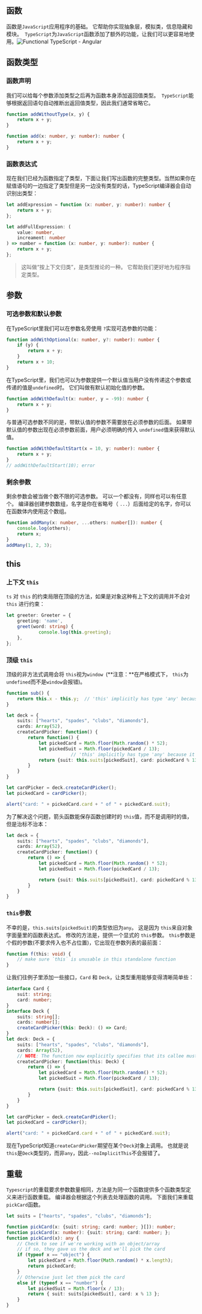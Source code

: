 ## 函数

函数是`JavaScript`应用程序的基础。 它帮助你实现抽象层，模拟类，信息隐藏和模块。` TypeScript`为`JavaScript`函数添加了额外的功能，让我们可以更容易地使用。![Functional TypeScript - Angular](assets/1*sFq5dedM7pgCiB4x8UCGoQ.png)

## 函数类型

### 函数声明

我们可以给每个参数添加类型之后再为函数本身添加返回值类型。` TypeScript`能够根据返回语句自动推断出返回值类型，因此我们通常省略它。

```ts
function addWithoutType(x, y) {
    return x + y;
}

function add(x: number, y: number): number {
    return x + y;
}
```

### 函数表达式

现在我们已经为函数指定了类型，下面让我们写出函数的完整类型。当然如果你在赋值语句的一边指定了类型但是另一边没有类型的话，TypeScript编译器会自动识别出类型：

```ts
let addExpression = function (x: number, y: number): number {
    return x + y;
};

let addFullExpression: (
    value: number,
    increament: number
) => number = function (x: number, y: number): number {
    return x + y;
};
```

> 这叫做“按上下文归类”，是类型推论的一种。 它帮助我们更好地为程序指定类型。

## 参数

### 可选参数和默认参数

在TypeScript里我们可以在参数名旁使用 `?`实现可选参数的功能：

```ts
function addWithOptional(x: number, y?: number): number {
    if (y) {
        return x + y;
    }
    return x + 10;
}
```

在TypeScript里，我们也可以为参数提供一个默认值当用户没有传递这个参数或传递的值是`undefined`时。 它们叫做有默认初始化值的参数。 

```ts
function addWithDefault(x: number, y = -99): number {
    return x + y;
}
```

与普通可选参数不同的是，带默认值的参数不需要放在必须参数的后面。 如果带默认值的参数出现在必须参数前面，用户必须明确的传入 `undefined`值来获得默认值。

```ts
function addWithDefaultStart(x = 10, y: number): number {
    return x + y;
}
// addWithDefaultStart(10); error
```

### 剩余参数

剩余参数会被当做个数不限的可选参数。 可以一个都没有，同样也可以有任意个。 编译器创建参数数组，名字是你在省略号（ `...`）后面给定的名字，你可以在函数体内使用这个数组。

```ts
function addMany(x: number, ...others: number[]): number {
    console.log(others);
    return x;
}
addMany(1, 2, 3);
```

## this

### 上下文 `this`

`ts` 对 `this` 的约束局限在顶级的方法，如果是对象这种有上下文的调用并不会对 `this` 进行约束：

```ts
let greeter: Greeter = {
    greeting: 'name',
    greet(word: string) {
			console.log(this.greeting);
    },
};
```

### 顶级 `this`

顶级的非方法式调用会将 `this`视为`window `(**注意：**在严格模式下， `this`为`undefined`而不是`window`会报错)。

```ts
function sub() {
	return this.x - this.y;  // 'this' implicitly has type 'any' because it does not have a type 
}

let deck = {
    suits: ["hearts", "spades", "clubs", "diamonds"],
    cards: Array(52),
    createCardPicker: function() {
        return function() {
            let pickedCard = Math.floor(Math.random() * 52);
            let pickedSuit = Math.floor(pickedCard / 13);
						// 'this' implicitly has type 'any' because it does not have a type 
            return {suit: this.suits[pickedSuit], card: pickedCard % 13};
        }
    }
}

let cardPicker = deck.createCardPicker();
let pickedCard = cardPicker();

alert("card: " + pickedCard.card + " of " + pickedCard.suit);
```

为了解决这个问题，箭头函数能保存函数创建时的 `this`值，而不是调用时的值，但是治标不治本：

```ts
let deck = {
    suits: ["hearts", "spades", "clubs", "diamonds"],
    cards: Array(52),
    createCardPicker: function() {
        return () => {
            let pickedCard = Math.floor(Math.random() * 52);
            let pickedSuit = Math.floor(pickedCard / 13);

            return {suit: this.suits[pickedSuit], card: pickedCard % 13};
        }
    }
}

```

### `this`参数

不幸的是，`this.suits[pickedSuit]`的类型依旧为`any`。 这是因为 `this`来自对象字面量里的函数表达式。 修改的方法是，提供一个显式的 `this`参数。 `this`参数是个假的参数(不要求传入也不占位置)，它出现在参数列表的最前面：

```ts
function f(this: void) {
    // make sure `this` is unusable in this standalone function
}
```

让我们往例子里添加一些接口，`Card` 和 `Deck`，让类型重用能够变得清晰简单些：

```ts
interface Card {
    suit: string;
    card: number;
}
interface Deck {
    suits: string[];
    cards: number[];
    createCardPicker(this: Deck): () => Card;
}
let deck: Deck = {
    suits: ["hearts", "spades", "clubs", "diamonds"],
    cards: Array(52),
    // NOTE: The function now explicitly specifies that its callee must be of type Deck
    createCardPicker: function(this: Deck) {
        return () => {
            let pickedCard = Math.floor(Math.random() * 52);
            let pickedSuit = Math.floor(pickedCard / 13);

            return {suit: this.suits[pickedSuit], card: pickedCard % 13};
        }
    }
}

let cardPicker = deck.createCardPicker();
let pickedCard = cardPicker();

alert("card: " + pickedCard.card + " of " + pickedCard.suit);
```

现在TypeScript知道`createCardPicker`期望在某个`Deck`对象上调用。 也就是说 `this`是`Deck`类型的，而非`any`，因此`--noImplicitThis`不会报错了。

## 重载

`Typescript`的重载要求参数数量相同，方法是为同一个函数提供多个函数类型定义来进行函数重载。 编译器会根据这个列表去处理函数的调用。 下面我们来重载 `pickCard`函数。

```ts
let suits = ["hearts", "spades", "clubs", "diamonds"];

function pickCard(x: {suit: string; card: number; }[]): number;
function pickCard(x: number): {suit: string; card: number; };
function pickCard(x): any {
    // Check to see if we're working with an object/array
    // if so, they gave us the deck and we'll pick the card
    if (typeof x == "object") {
        let pickedCard = Math.floor(Math.random() * x.length);
        return pickedCard;
    }
    // Otherwise just let them pick the card
    else if (typeof x == "number") {
        let pickedSuit = Math.floor(x / 13);
        return { suit: suits[pickedSuit], card: x % 13 };
    }
}
```